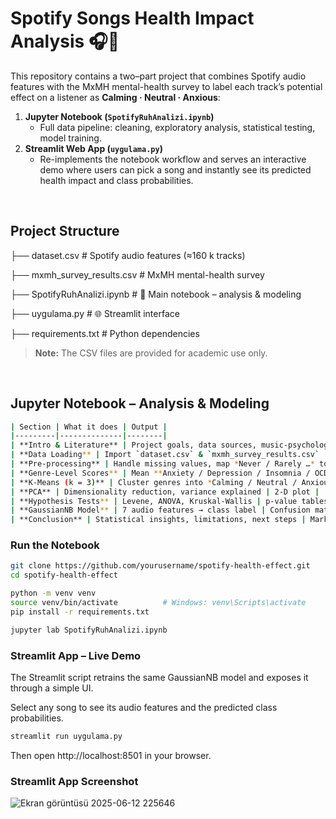 # Spotify Songs **Health Impact** Analysis 🎧🧠  

This repository contains a two–part project that combines Spotify audio features with the MxMH mental-health survey to label each track’s potential effect on a listener as **Calming · Neutral · Anxious**:

1. **Jupyter Notebook (`SpotifyRuhAnalizi.ipynb`)**  
   - Full data pipeline: cleaning, exploratory analysis, statistical testing, model training.
2. **Streamlit Web App (`uygulama.py`)**  
   - Re-implements the notebook workflow and serves an interactive demo where users can pick a song and instantly see its predicted health impact and class probabilities.

<br/>

## Project Structure


├── dataset.csv # Spotify audio features (≈160 k tracks)

├── mxmh_survey_results.csv # MxMH mental-health survey

├── SpotifyRuhAnalizi.ipynb # 🔑 Main notebook – analysis & modeling

├── uygulama.py # 🌐 Streamlit interface

├── requirements.txt # Python dependencies



> **Note:** The CSV files are provided for academic use only.

<br/>

## Jupyter Notebook – Analysis & Modeling


```bash
| Section | What it does | Output |
|---------|--------------|--------|
| **Intro & Literature** | Project goals, data sources, music-psychology background | Markdown |
| **Data Loading** | Import `dataset.csv` & `mxmh_survey_results.csv` | Pandas preview |
| **Pre-processing** | Handle missing values, map *Never / Rarely …* to numeric | Code + tables |
| **Genre-Level Scores** | Mean **Anxiety / Depression / Insomnia / OCD** for each genre | Heatmap |
| **K-Means (k = 3)** | Cluster genres into *Calming / Neutral / Anxious* | Scatter & Silhouette |
| **PCA** | Dimensionality reduction, variance explained | 2-D plot |
| **Hypothesis Tests** | Levene, ANOVA, Kruskal-Wallis | p-value tables |
| **GaussianNB Model** | 7 audio features → class label | Confusion matrix |
| **Conclusion** | Statistical insights, limitations, next steps | Markdown |
```

### Run the Notebook

```bash
git clone https://github.com/yourusername/spotify-health-effect.git
cd spotify-health-effect

python -m venv venv
source venv/bin/activate          # Windows: venv\Scripts\activate
pip install -r requirements.txt

jupyter lab SpotifyRuhAnalizi.ipynb
```

### Streamlit App – Live Demo
The Streamlit script retrains the same GaussianNB model and exposes it through a simple UI.

Select any song to see its audio features and the predicted class probabilities.

```bash
streamlit run uygulama.py
```
Then open http://localhost:8501 in your browser.


### Streamlit App Screenshot
![Ekran görüntüsü 2025-06-12 225646](https://github.com/user-attachments/assets/5287444f-2f5e-416e-8433-11f1d7d901eb)
